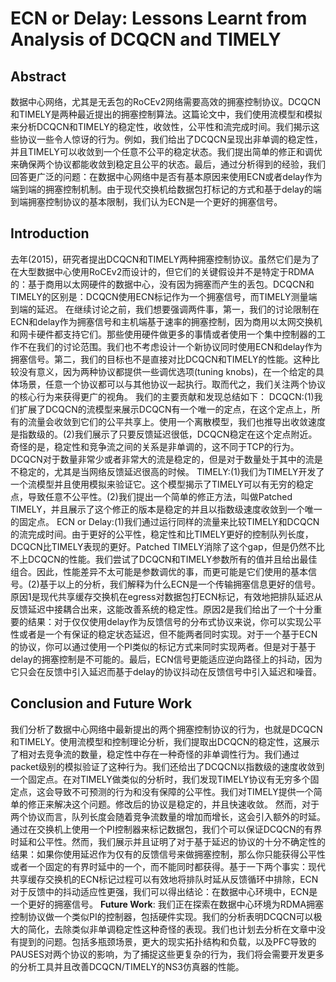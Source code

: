 # ECN or Delay: Lessons Learnt from Analysis of DCQCN and TIMELY
## Abstract
数据中心网络，尤其是无丢包的RoCEv2网络需要高效的拥塞控制协议。DCQCN和TIMELY是两种最近提出的拥塞控制算法。这篇论文中，我们使用流模型和模拟来分析DCQCN和TIMELY的稳定性，收敛性，公平性和流完成时间。我们揭示这些协议一些令人惊讶的行为。例如，我们给出了DCQCN呈现出非单调的稳定性，并且TIMELY可以收敛到一个任意不公平的稳定状态。我们提出简单的修正和调优来确保两个协议都能收敛到稳定且公平的状态。最后，通过分析得到的经验，我们回答更广泛的问题：在数据中心网络中是否有基本原因来使用ECN或者delay作为端到端的拥塞控制机制。由于现代交换机给数据包打标记的方式和基于delay的端到端拥塞控制协议的基本限制，我们认为ECN是一个更好的拥塞信号。

## Introduction
去年(2015)，研究者提出DCQCN和TIMELY两种拥塞控制协议。虽然它们是为了在大型数据中心使用RoCEv2而设计的，但它们的关键假设并不是特定于RDMA的：基于商用以太网硬件的数据中心，没有因为拥塞而产生的丢包。DCQCN和TIMELY的区别是：DCQCN使用ECN标记作为一个拥塞信号，而TIMELY测量端到端的延迟。
在继续讨论之前，我们想要强调两件事，第一，我们的讨论限制在ECN和delay作为拥塞信号和主机端基于速率的拥塞控制，因为商用以太网交换机和网卡硬件都支持它们。那些使用硬件做更多的事情或者使用一个集中控制器的工作不在我们的讨论范围。我们也不考虑设计一个新协议同时使用ECN和delay作为拥塞信号。第二，我们的目标也不是直接对比DCQCN和TIMELY的性能。这种比较没有意义，因为两种协议都提供一些调优选项(tuning knobs)，在一个给定的具体场景，任意一个协议都可以与其他协议一起执行。取而代之，我们关注两个协议的核心行为来获得更广的视角。
我们的主要贡献和发现总结如下：
DCQCN:(1)我们扩展了DCQCN的流模型来展示DCQCN有一个唯一的定点，在这个定点上，所有的流量会收敛到它们的公平共享上。使用一个离散模型，我们也推导出收敛速度是指数级的。(2)我们展示了只要反馈延迟很低，DCQCN稳定在这个定点附近。奇怪的是，稳定性和竞争流之间的关系是非单调的，这不同于TCP的行为。DCQCN对于数量非常少或者非常大的流是稳定的，但是对于数量处于其中的流是不稳定的，尤其是当网络反馈延迟很高的时候。
TIMELY:(1)我们为TIMELY开发了一个流模型并且使用模拟来验证它。这个模型揭示了TIMELY可以有无穷的稳定点，导致任意不公平性。(2)我们提出一个简单的修正方法，叫做Patched TIMELY，并且展示了这个修正的版本是稳定的并且以指数级速度收敛到一个唯一的固定点。
ECN or Delay:(1)我们通过运行同样的流量来比较TIMELY和DCQCN的流完成时间。由于更好的公平性，稳定性和比TIMELY更好的控制队列长度，DCQCN比TIMELY表现的更好。Patched TIMELY消除了这个gap，但是仍然不比不上DCQCN的性能。我们尝试了DCQCN和TIMELY参数所有的值并且给出最佳组合。因此，性能差异不太可能是参数调优的事，而更可能是它们使用的基本信号。(2)基于以上的分析，我们解释为什么ECN是一个传输拥塞信息更好的信号。原因1是现代共享缓存交换机在egress对数据包打ECN标记，有效地把排队延迟从反馈延迟中接耦合出来，这能改善系统的稳定性。原因2是我们给出了一个十分重要的结果：对于仅仅使用delay作为反馈信号的分布式协议来说，你可以实现公平性或者是一个有保证的稳定状态延迟，但不能两者同时实现。对于一个基于ECN的协议，你可以通过使用一个PI类似的标记方式来同时实现两者。但是对于基于delay的拥塞控制是不可能的。最后，ECN信号更能适应逆向路径上的抖动，因为它只会在反馈中引入延迟而基于delay的协议抖动在反馈信号中引入延迟和噪音。

## Conclusion and Future Work
我们分析了数据中心网络中最新提出的两个拥塞控制协议的行为，也就是DCQCN和TIMELY。使用流模型和控制理论分析，我们提取出DCQCN的稳定性，这展示了相对去竞争流的数量，稳定性中存在一种奇怪的非单调性行为。我们通过packet级别的模拟验证了这种行为。我们还给出了DCQCN以指数级的速度收敛到一个固定点。在对TIMELY做类似的分析时，我们发现TIMELY协议有无穷多个固定点，这会导致不可预测的行为和没有保障的公平性。我们对TIMELY提供一个简单的修正来解决这个问题。修改后的协议是稳定的，并且快速收敛。
然而，对于两个协议而言，队列长度会随着竞争流数量的增加而增长，这会引入额外的时延。通过在交换机上使用一个PI控制器来标记数据包，我们个可以保证DCQCN的有界时延和公平性。然而，我们展示并且证明了对于基于延迟的协议的十分不确定性的结果：如果你使用延迟作为仅有的反馈信号来做拥塞控制，那么你只能获得公平性或者一个固定的有界时延中的一个，而不能同时都获得。基于一下两个事实：现代共享缓存交换机的ECN标记过程可以有效地将排队时延从反馈循环中排除，ECN对于反馈中的抖动适应性更强，我们可以得出结论：在数据中心环境中，ECN是一个更好的拥塞信号。
**Future Work**: 我们正在探索在数据中心环境为RDMA拥塞控制协议做一个类似PI的控制器，包括硬件实现。我们的分析表明DCQCN可以极大的简化，去除类似非单调稳定性这种奇怪的表现。我们也计划去分析在文章中没有提到的问题。包括多瓶颈场景，更大的现实拓扑结构和负载，以及PFC导致的PAUSES对两个协议的影响，为了捕捉这些更复杂的行为，我们将会需要开发更多的分析工具并且改善DCQCN/TIMELY的NS3仿真器的性能。
